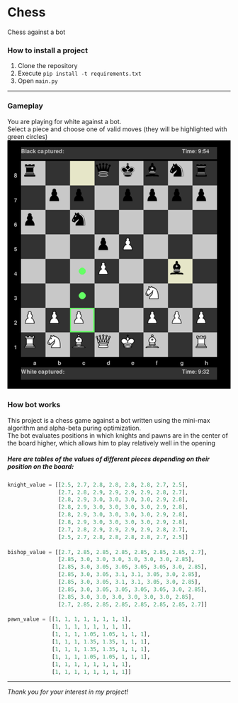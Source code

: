 # Chess
Chess against a bot
### How to install a project
1. Clone the repository
2. Execute `pip install -t requirements.txt`
3. Open `main.py`
---
### Gameplay
You are playing for white against a bot.  
Select a piece and choose one of valid moves (they will be highlighted with green circles)
![Gameplay](/img1.png)
### How bot works
This project is a chess game against a bot written using the mini-max algorithm and alpha-beta puring optimization.  
The bot evaluates positions in which knights and pawns are in the center of the board higher, which allows him to play
relatively well in the opening  
##### Here are tables of the values of different pieces depending on their position on the board:
```python
knight_value = [[2.5, 2.7, 2.8, 2.8, 2.8, 2.8, 2.7, 2.5],
                [2.7, 2.8, 2.9, 2.9, 2.9, 2.9, 2.8, 2.7],
                [2.8, 2.9, 3.0, 3.0, 3.0, 3.0, 2.9, 2.8],
                [2.8, 2.9, 3.0, 3.0, 3.0, 3.0, 2.9, 2.8],
                [2.8, 2.9, 3.0, 3.0, 3.0, 3.0, 2.9, 2.8],
                [2.8, 2.9, 3.0, 3.0, 3.0, 3.0, 2.9, 2.8],
                [2.7, 2.8, 2.9, 2.9, 2.9, 2.9, 2.8, 2.7],
                [2.5, 2.7, 2.8, 2.8, 2.8, 2.8, 2.7, 2.5]]

bishop_value = [[2.7, 2.85, 2.85, 2.85, 2.85, 2.85, 2.85, 2.7],
                [2.85, 3.0, 3.0, 3.0, 3.0, 3.0, 3.0, 2.85],
                [2.85, 3.0, 3.05, 3.05, 3.05, 3.05, 3.0, 2.85],
                [2.85, 3.0, 3.05, 3.1, 3.1, 3.05, 3.0, 2.85],
                [2.85, 3.0, 3.05, 3.1, 3.1, 3.05, 3.0, 2.85],
                [2.85, 3.0, 3.05, 3.05, 3.05, 3.05, 3.0, 2.85],
                [2.85, 3.0, 3.0, 3.0, 3.0, 3.0, 3.0, 2.85],
                [2.7, 2.85, 2.85, 2.85, 2.85, 2.85, 2.85, 2.7]]

pawn_value = [[1, 1, 1, 1, 1, 1, 1, 1],
              [1, 1, 1, 1, 1, 1, 1, 1],
              [1, 1, 1, 1.05, 1.05, 1, 1, 1],
              [1, 1, 1, 1.35, 1.35, 1, 1, 1],
              [1, 1, 1, 1.35, 1.35, 1, 1, 1],
              [1, 1, 1, 1.05, 1.05, 1, 1, 1],
              [1, 1, 1, 1, 1, 1, 1, 1],
              [1, 1, 1, 1, 1, 1, 1, 1]]
```
---
*Thank you for your interest in my project!*